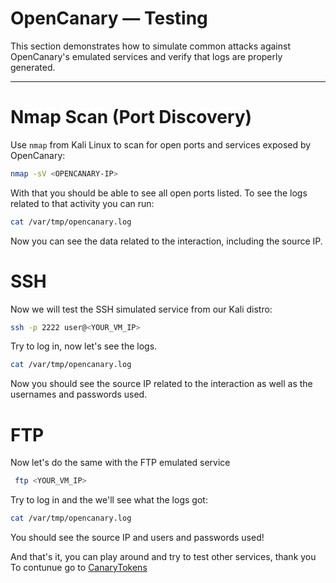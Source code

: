 # OpenCanary — Testing

This section demonstrates how to simulate common attacks against OpenCanary's emulated services and verify that logs are properly generated.

---

#  Nmap Scan (Port Discovery)

Use `nmap` from Kali Linux to scan for open ports and services exposed by OpenCanary:

```bash
nmap -sV <OPENCANARY-IP>
```
With that you should be able to see all open ports listed. 
To see the logs related to that activity you can run:
```bash
cat /var/tmp/opencanary.log
```
Now you can see the data related to the interaction, including the source IP.
# SSH

Now we will test the SSH simulated service from our Kali distro:
```bash
ssh -p 2222 user@<YOUR_VM_IP>
```
Try to log in, now let's see the logs.
```bash
cat /var/tmp/opencanary.log
```
Now you should see the source IP related to the interaction as well as the usernames and passwords used.

# FTP

Now let's do the same with the FTP emulated service
```bash
 ftp <YOUR_VM_IP> 
```
Try to log in and the we'll see what the logs got:

```bash
cat /var/tmp/opencanary.log
```
You should see the source IP and users and passwords used!

And that's it, you can play around and try to test other services, thank you
To contunue go to [CanaryTokens](../CanaryTokens/setup.md)
